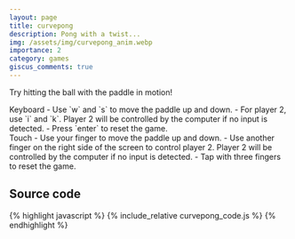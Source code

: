 ```yaml
---
layout: page
title: curvepong
description: Pong with a twist... 
img: /assets/img/curvepong_anim.webp
importance: 2
category: games
giscus_comments: true
---
```


<script src="https://cdn.jsdelivr.net/npm/p5@1.1.9/lib/p5.js"></script>
<!-- <script src="https://cdn.jsdelivr.net/npm/p5.capture@1.4.1/dist/p5.capture.umd.min.js"></script> -->
<script type="text/javascript" src="/_sketches/curvepong/curvepong_code.js"></script>

<div id="sketch-holder"></div>

Try hitting the ball with the paddle in motion!

<div class="row">
<div class="col-sm mt-3 mt-md-0" markdown="1">
Keyboard
- Use `w` and `s` to move the paddle up and down. 
- For player 2, use `i` and `k`. Player 2 will be controlled by the computer if no input is detected.
- Press `enter` to reset the game.
</div>
<div class="col-sm mt-3 mt-md-0" markdown="1">
Touch
- Use your finger to move the paddle up and down.
- Use another finger on the right side of the screen to control player 2. Player 2 will be controlled by the computer if no input is detected.
- Tap with three fingers to reset the game.
</div>
</div>

## Source code
{% highlight javascript %}
{% include_relative curvepong_code.js %}
{% endhighlight %}